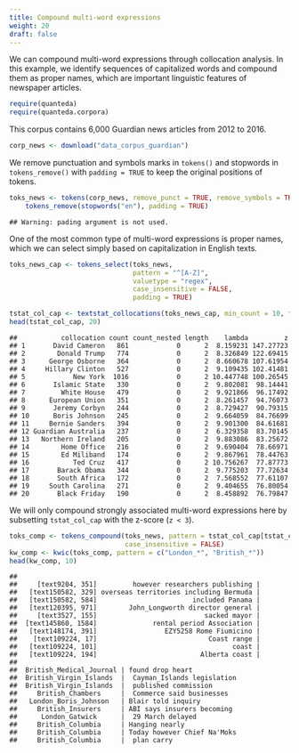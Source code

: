 ```yaml
---
title: Compound multi-word expressions
weight: 20
draft: false
---
```


We can compound multi-word expressions through collocation analysis. In this example, we identify sequences of capitalized words and compound them as proper names, which are important linguistic features of newspaper articles.


```r
require(quanteda)
require(quanteda.corpora)
```

This corpus contains 6,000 Guardian news articles from 2012 to 2016.


```r
corp_news <- download("data_corpus_guardian")
```





We remove punctuation and symbols marks in `tokens()` and stopwords in `tokens_remove()` with `padding = TRUE` to keep the original positions of tokens. 


```r
toks_news <- tokens(corp_news, remove_punct = TRUE, remove_symbols = TRUE, pading = TRUE) %>% 
    tokens_remove(stopwords("en"), padding = TRUE)
```

```
## Warning: pading argument is not used.
```

One of the most common type of multi-word expressions is proper names, which we can select simply based on capitalization in English texts.


```r
toks_news_cap <- tokens_select(toks_news, 
                               pattern = "^[A-Z]",
                               valuetype = "regex",
                               case_insensitive = FALSE, 
                               padding = TRUE)

tstat_col_cap <- textstat_collocations(toks_news_cap, min_count = 10, tolower = FALSE)
head(tstat_col_cap, 20)
```

```
##           collocation count count_nested length    lambda         z
## 1       David Cameron   861            0      2  8.159231 147.27723
## 2        Donald Trump   774            0      2  8.326849 122.69415
## 3      George Osborne   364            0      2  8.660678 107.61954
## 4     Hillary Clinton   527            0      2  9.109435 102.41481
## 5            New York  1016            0      2 10.447748 100.26545
## 6       Islamic State   330            0      2  9.802081  98.14441
## 7         White House   479            0      2  9.921866  96.17492
## 8      European Union   351            0      2  8.261457  94.76073
## 9       Jeremy Corbyn   244            0      2  8.729427  90.79315
## 10      Boris Johnson   245            0      2  9.664059  84.76699
## 11     Bernie Sanders   394            0      2  9.901300  84.61681
## 12 Guardian Australia   237            0      2  6.329358  83.70145
## 13   Northern Ireland   205            0      2  9.883086  83.25672
## 14        Home Office   216            0      2  9.690404  78.66971
## 15        Ed Miliband   174            0      2  9.867961  78.44763
## 16           Ted Cruz   417            0      2 10.756267  77.87773
## 17       Barack Obama   344            0      2  9.775203  77.72634
## 18       South Africa   172            0      2  7.568552  77.61107
## 19     South Carolina   271            0      2  9.404655  76.80054
## 20       Black Friday   190            0      2  8.458892  76.79847
```

We will only compound strongly associated multi-word expressions here by subsetting `tstat_col_cap` with the z-score (`z < 3`).


```r
toks_comp <- tokens_compound(toks_news, pattern = tstat_col_cap[tstat_col_cap$z > 3], 
                             case_insensitive = FALSE)
kw_comp <- kwic(toks_comp, pattern = c("London_*", "British_*"))
head(kw_comp, 10)
```

```
##                                                             
##     [text9204, 351]         however researchers publishing |
##   [text150582, 329] overseas territories including Bermuda |
##   [text150582, 584]                        included Panama |
##   [text120395, 971]        John_Longworth director general |
##     [text3527, 155]                           sacked mayor |
##  [text145860, 1584]              rental period Association |
##   [text148174, 391]                 EZY5258 Rome Fiumicino |
##    [text109224, 17]                            Coast range |
##   [text109224, 101]                                  coast |
##   [text109224, 194]                          Alberta coast |
##                                                       
##  British_Medical_Journal | found drop heart           
##  British_Virgin_Islands  |  Cayman_Islands legislation
##  British_Virgin_Islands  |  published commission      
##     British_Chambers     |  Commerce said businesses  
##   London_Boris_Johnson   | Blair told inquiry         
##     British_Insurers     | ABI says insurers becoming 
##      London_Gatwick      |  29 March delayed          
##     British_Columbia     | Hanging nearly             
##     British_Columbia     | Today however Chief Na'Moks
##     British_Columbia     |  plan carry
```
